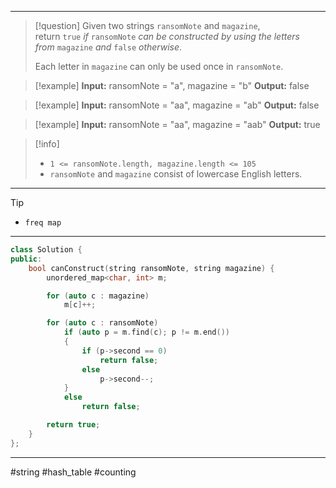 ___

> [!question] 
> Given two strings `ransomNote` and `magazine`, return `true` _if_ `ransomNote` _can be constructed by using the letters from_ `magazine` _and_ `false` _otherwise_.
> 
> Each letter in `magazine` can only be used once in `ransomNote`. 

> [!example] 
> **Input:** ransomNote = "a", magazine = "b"
**Output:** false 

> [!example] 
> **Input:** ransomNote = "aa", magazine = "ab"
**Output:** false 

> [!example] 
> **Input:** ransomNote = "aa", magazine = "aab"
**Output:** true 

> [!info] 
> - `1 <= ransomNote.length, magazine.length <= 105`
> - `ransomNote` and `magazine` consist of lowercase English letters. 

___

> [!tip] 
> - `freq map`

___

```cpp
class Solution {
public:
    bool canConstruct(string ransomNote, string magazine) {
        unordered_map<char, int> m;

        for (auto c : magazine)
            m[c]++;

        for (auto c : ransomNote)
            if (auto p = m.find(c); p != m.end())
            {
                if (p->second == 0)
                    return false;
                else
                    p->second--;
            }
            else
                return false;

        return true;
    }
};
```

___

#string #hash_table #counting 